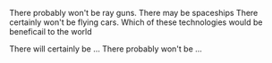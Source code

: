 There probably won't be ray guns.
There may be spaceships
There certainly won't be flying cars.
Which of these technologies would be beneficail  to the world


There will certainly be ...
There probably won't be ...